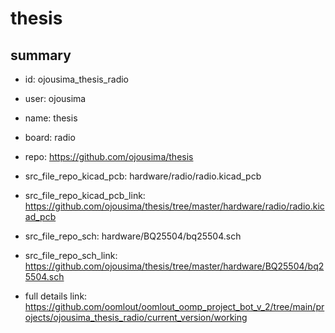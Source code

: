 # thesis
 
## summary 
* id: ojousima_thesis_radio
* user: ojousima
* name: thesis
* board: radio
* repo: https://github.com/ojousima/thesis
* src_file_repo_kicad_pcb: hardware/radio/radio.kicad_pcb
* src_file_repo_kicad_pcb_link: https://github.com/ojousima/thesis/tree/master/hardware/radio/radio.kicad_pcb


* src_file_repo_sch: hardware/BQ25504/bq25504.sch
* src_file_repo_sch_link: https://github.com/ojousima/thesis/tree/master/hardware/BQ25504/bq25504.sch
* full details link: https://github.com/oomlout/oomlout_oomp_project_bot_v_2/tree/main/projects/ojousima_thesis_radio/current_version/working  








